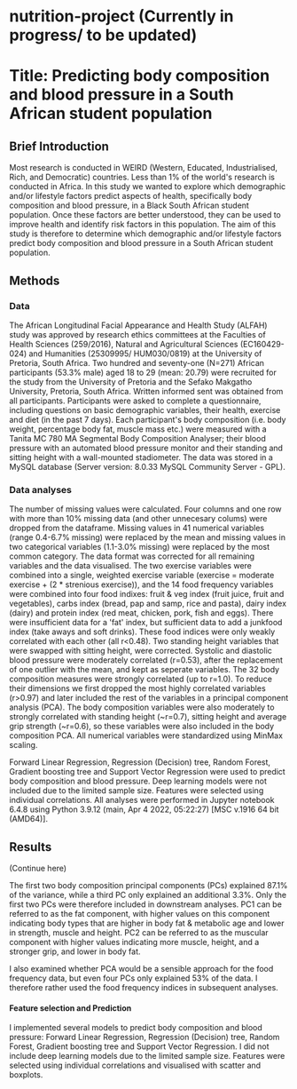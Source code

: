 # nutrition-project (Currently in progress/ to be updated)

# Title: Predicting body composition and blood pressure in a South African student population 
## Brief Introduction
Most research is conducted in WEIRD (Western, Educated, Industrialised, Rich, and Democratic) countries. Less than 1% of the world's research is conducted in Africa. In this study we wanted to explore which demographic and/or lifestyle factors predict aspects of health, specifically body composition and blood pressure, in a Black South African student population. Once these factors are better understood, they can be used to improve health and identify risk factors in this population. The aim of this study is therefore to determine which demographic and/or lifestyle factors predict body composition and blood pressure in a South African student population.

## Methods
### Data
The African Longitudinal Facial Appearance and Health Study (ALFAH) study was approved by research ethics committees at the Faculties of Health Sciences (259/2016), Natural and Agricultural Sciences (EC160429-024) and Humanities (25309995/ HUM030/0819) at the University of Pretoria, South Africa. Two hundred and seventy-one (N=271) African participants (53.3% male) aged 18 to 29 (mean: 20.79) were recruited for the study from the University of Pretoria and the Sefako Makgatho University, Pretoria, South Africa. Written informed sent was obtained from all participants. Participants were asked to complete a questionnaire, including questions on basic demographic variables, their health, exercise and diet (in the past 7 days). Each participant's body composition (i.e. body weight, percentage body fat, muscle mass etc.) were measured with a Tanita MC 780 MA Segmental Body Composition Analyser; their blood pressure with an automated blood pressure monitor and their standing and sitting height with a wall-mounted stadiometer. The data was stored in a MySQL database (Server version: 8.0.33 MySQL Community Server - GPL).

### Data analyses
The number of missing values were calculated. Four columns and one row with more than 10% missing data (and other unnecesary colums) were dropped from the dataframe. Missing values in 41 numerical variables (range 0.4-6.7% missing) were replaced by the mean and missing values in two categorical variables (1.1-3.0% missing) were replaced by the most common category. The data format was corrected for all remaining variables and the data visualised. The two exercise variables were combined into a single, weighted exercise variable (exercise = moderate exercise + (2 * strenious exercise)), and the 14 food frequency variables were combined into four food indixes: fruit & veg index (fruit juice, fruit and vegetables), carbs index (bread, pap and samp, rice and pasta), dairy index (dairy) and protein index (red meat, chicken, pork, fish and eggs). There were insufficient data for a 'fat' index, but sufficient data to add a junkfood index (take aways and soft drinks). These food indices were only weakly correlated with each other (all r<0.48). Two standing height variables that were swapped with sitting height, were corrected. Systolic and diastolic blood pressure were moderately correlated (r=0.53), after the replacement of one outlier with the mean, and kept as seperate variables. The 32 body composition measures were strongly correlated (up to r=1.0). To reduce their dimensions we first dropped the most highly correlated variables (r>0.97) and later included the rest of the variables in a principal component analysis (PCA). The body composition variables were also moderately to strongly correlated with standing height (~r=0.7), sitting height and average grip strength (~r=0.6), so these variables were also included in the body composition PCA. All numerical variables were standardized using MinMax scaling.

Forward Linear Regression, Regression (Decision) tree, Random Forest, Gradient boosting tree and Support Vector Regression were used to predict body composition and blood pressure. Deep learning models were not included due to the limited sample size. Features were selected using individual correlations. All analyses were performed in Jupyter notebook 6.4.8 using Python 3.9.12 (main, Apr  4 2022, 05:22:27) [MSC v.1916 64 bit (AMD64)].

## Results
(Continue here)

The first two body composition principal components (PCs) explained 87.1% of the variance, while a third PC only explained an additional 3.3%. Only the first two PCs were therefore included in downstream analyses. PC1 can be referred to as the fat component, with higher values on this component indicating body types that are higher in body fat & metabolic age and lower in strength, muscle and height. PC2 can be referred to as the muscular component with higher values indicating more muscle, height, and a stronger grip, and lower in body fat.

I also examined whether PCA would be a sensible approach for the food frequency data, but even four PCs only explained 53% of the data. I therefore rather used the food frequency indices in subsequent analyses.

#### Feature selection and Prediction
I implemented several models to predict body composition and blood pressure: Forward Linear Regression, Regression (Decision) tree, Random Forest, Gradient boosting tree and Support Vector Regression. I did not include deep learning models due to the limited sample size. Features were selected using individual correlations and visualised with scatter and boxplots. 







